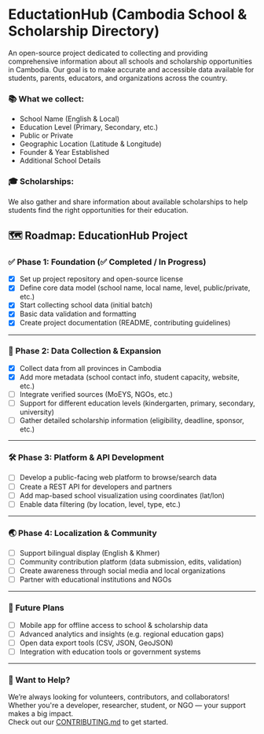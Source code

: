 # EductationHub (Cambodia School & Scholarship Directory)
An open-source project dedicated to collecting and providing comprehensive information about all schools and scholarship opportunities in Cambodia.
Our goal is to make accurate and accessible data available for students, parents, educators, and organizations across the country.

### 📚 What we collect:
- School Name (English & Local)
- Education Level (Primary, Secondary, etc.)
- Public or Private
- Geographic Location (Latitude & Longitude)
- Founder & Year Established
- Additional School Details

### 🎓 Scholarships:
We also gather and share information about available scholarships to help students find the right opportunities for their education.

## 🗺️ Roadmap: EducationHub Project

### ✅ Phase 1: Foundation (✅ Completed / In Progress)
- [x] Set up project repository and open-source license
- [x] Define core data model (school name, local name, level, public/private, etc.)
- [x] Start collecting school data (initial batch)
- [x] Basic data validation and formatting
- [x] Create project documentation (README, contributing guidelines)

---

### 🚧 Phase 2: Data Collection & Expansion
- [x] Collect data from all provinces in Cambodia
- [x] Add more metadata (school contact info, student capacity, website, etc.)
- [ ] Integrate verified sources (MoEYS, NGOs, etc.)
- [ ] Support for different education levels (kindergarten, primary, secondary, university)
- [ ] Gather detailed scholarship information (eligibility, deadline, sponsor, etc.)

---

### 🛠️ Phase 3: Platform & API Development
- [ ] Develop a public-facing web platform to browse/search data
- [ ] Create a REST API for developers and partners
- [ ] Add map-based school visualization using coordinates (lat/lon)
- [ ] Enable data filtering (by location, level, type, etc.)

---

### 🌏 Phase 4: Localization & Community
- [ ] Support bilingual display (English & Khmer)
- [ ] Community contribution platform (data submission, edits, validation)
- [ ] Create awareness through social media and local organizations
- [ ] Partner with educational institutions and NGOs

---

### 🚀 Future Plans
- [ ] Mobile app for offline access to school & scholarship data
- [ ] Advanced analytics and insights (e.g. regional education gaps)
- [ ] Open data export tools (CSV, JSON, GeoJSON)
- [ ] Integration with education tools or government systems

---

### 🙌 Want to Help?
We’re always looking for volunteers, contributors, and collaborators!  
Whether you're a developer, researcher, student, or NGO — your support makes a big impact.  
Check out our [CONTRIBUTING.md](./CONTRIBUTING.md) to get started.
